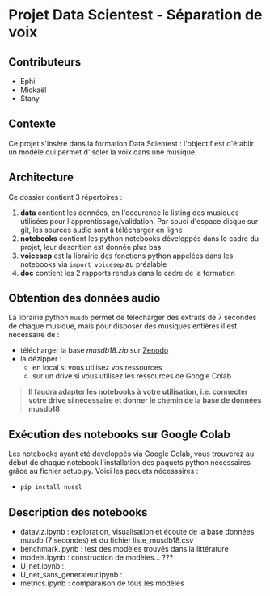 # Projet Data Scientest - Séparation de voix #

## Contributeurs
* Ephi
* Mickaël
* Stany

## Contexte
Ce projet s'insère dans la formation Data Scientest : l'objectif est d'établir un modèle qui permet d'isoler la voix dans une musique.

## Architecture
Ce dossier contient 3 répertoires :
  1. **data** contient les données, en l'occurence le listing des musiques utilisées pour l'apprentissage/validation. Par souci d'espace disque sur git, les sources audio sont à télécharger en ligne
  2. **notebooks** contient les python notebooks développés dans le cadre du projet, leur descrition est donnée plus bas
  3. **voicesep** est la librairie des fonctions python appelées dans les notebooks via ```import voicesep``` au préalable
  4. **doc** contient les 2 rapports rendus dans le cadre de la formation

## Obtention des données audio
La librairie python ```musdb``` permet de télécharger des extraits de 7 secondes de chaque musique, mais pour disposer des musiques entières il est nécessaire de :
* télécharger la base _musdb18.zip_ sur [Zenodo](https://zenodo.org/record/1117372)
* la dézipper :
    * en local si vous utilisez vos ressources
    * sur un drive si vous utilisez les ressources de Google Colab
> **Il faudra adapter les notebooks à votre utilisation, i.e. connecter votre drive si nécessaire et donner le chemin de la base de données musdb18**
 
## Exécution des notebooks sur Google Colab
Les notebooks ayant été développés via Google Colab, vous trouverez au début de chaque notebook l'installation des paquets python nécessaires grâce au fichier setup.py. Voici les paquets nécessaires :
* ```pip install nussl```

## Description des notebooks
* dataviz.ipynb : exploration, visualisation et écoute de la base données musdb (7 secondes) et du fichier liste_musdb18.csv
* benchmark.ipynb : test des modèles trouvés dans la littérature
* models.ipynb : construction de modèles... ???
* U_net.ipynb : 
* U_net_sans_generateur.ipynb :
* metrics.ipynb : comparaison de tous les modèles
